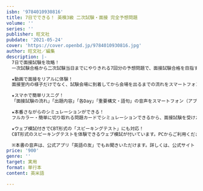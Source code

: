 ```yaml
---
isbn: '9784010930816'
title: 7日でできる！ 英検3級 二次試験・面接 完全予想問題
volume: ''
series: ''
publisher: 旺文社
pubdate: '2021-05-24'
cover: 'https://cover.openbd.jp/9784010930816.jpg'
author: 旺文社／編集
description: |-
  7日で面接試験を攻略！
  一次試験合格から二次試験当日までにやりきれる7回分の予想問題で、面接試験合格を目指す問題集です。

  ★動画で面接をリアルに体験！
  面接室内の様子だけでなく、試験会場に到着してから会場を出るまでの流れをスマートフォン・PCまたはDVDで見ることができます。

  ★スマホで簡単リスニグ！
  「面接試験の流れ」「出題内容」「各Day」「重要構文・語句」の音声をスマートフォン（アプリ「英語の友」を使用（※））またはCDで聞くことができます。

  ★本番さながらのシミュレーションができる！ 
  フルカラー・簡単に切り取れる問題カードでシミュレーションできるから、面接試験を受けたことがない人でも安心。

  ★ウェブ模試付きでCBT形式の「スピーキングテスト」にも対応！
  CBT形式のスピーキングテストを体験できるウェブ模試が付いています。PCからご利用ください。また、スコア判定機能はありません。 

  ※本書の音声は、公式アプリ「英語の友」でもお聞きいただけます。詳しくは、公式サイト（https://eigonotomo.com/）をご覧ください。
price: '900'
genre: ''
target: 実用
format: 単行本
content: 英米語

---
```

